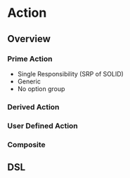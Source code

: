 # Action

## Overview

### Prime Action

- Single Responsibility (SRP of SOLID)
- Generic
- No option group

### Derived Action

### User Defined Action

### Composite


## DSL